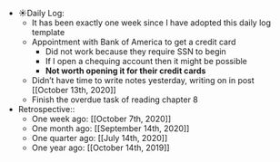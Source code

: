 - ☀️Daily Log:
    - It has been exactly one week since I have adopted this daily log template
    - Appointment with Bank of America to get a credit card
        - Did not work because they require SSN to begin
        - If I open a chequing account then it might be possible
        - __Not worth opening it for their credit cards__
    - Didn’t have time to write notes yesterday, writing on in post [[October 13th, 2020]]
    - Finish the overdue task of reading chapter 8
- Retrospective::
    - One week ago: [[October 7th, 2020]]
    - One month ago: [[September 14th, 2020]]
    - One quarter ago: [[July 14th, 2020]]
    - One year ago: [[October 14th, 2019]]
